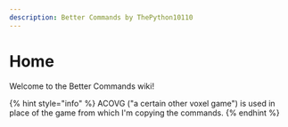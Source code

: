 ```yaml
---
description: Better Commands by ThePython10110
---
```


# Home

Welcome to the Better Commands wiki!&#x20;

{% hint style="info" %}
ACOVG ("a certain other voxel game") is used in place of the game from which I'm copying the commands.
{% endhint %}
